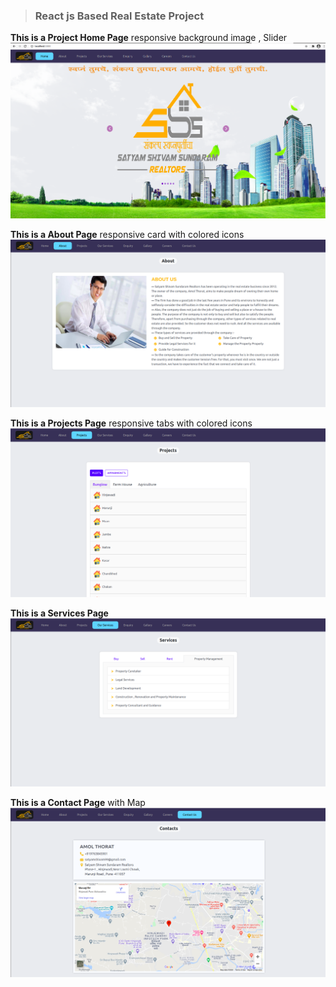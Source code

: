 > ### React js Based Real Estate Project

**This is a Project Home Page**
responsive background image , Slider
![Alt text](images/image1.png "Title")

**This is a About Page**
responsive card with colored icons
![Alt text](images/image2.png "Title")

**This is a Projects Page**
responsive tabs with colored icons
![Alt text](images/image3.png "Title")

**This is a Services Page**
![Alt text](images/image4.png "Title")

**This is a Contact Page**
with Map
![Alt text](images/image5.png "Title")


